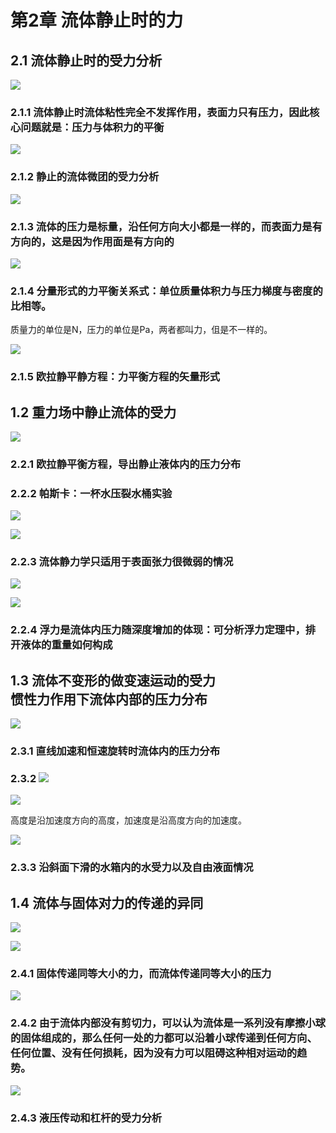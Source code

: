 第2章  流体静止时的力
============

2.1 流体静止时的受力分析[](marginnoteapp://note/60454811-4630-484C-B4E6-39DEE45F554D)
---------------------------------------------------------------------------

![](https://raw.githubusercontent.com/914191848/notion-import/main/img/image002.png)
[](marginnoteapp://note/0809BEF3-5580-47EB-9F31-EF904C450E67)

### 2.1.1 流体静止时流体粘性完全不发挥作用，表面力只有压力，因此核心问题就是：压力与体积力的平衡

![](https://raw.githubusercontent.com/914191848/notion-import/main/img/image004.png)
[](marginnoteapp://note/7221E1A0-C5AF-45C2-BFCA-C1E0CCBAD791)

### 2.1.2 静止的流体微团的受力分析

![](https://raw.githubusercontent.com/914191848/notion-import/main/img/image006.png)
[](marginnoteapp://note/C68A5743-813C-4639-B848-C36207C18B81)

### 2.1.3 流体的压力是标量，沿任何方向大小都是一样的，而表面力是有方向的，这是因为作用面是有方向的

![](https://raw.githubusercontent.com/914191848/notion-import/main/img/image008.png)
[](marginnoteapp://note/87EA3EF1-38C2-48A2-9A6F-7D54F056F1C7)

### 2.1.4 分量形式的力平衡关系式：单位质量体积力与压力梯度与密度的比相等。  
质量力的单位是N，压力的单位是Pa，两者都叫力，伹是不一样的。

![](https://raw.githubusercontent.com/914191848/notion-import/main/img/image010.png)
[](marginnoteapp://note/1B83B07A-7920-4C09-AE4F-B07D3A38F6EF)

### 2.1.5 欧拉静平静方程：力平衡方程的矢量形式

1.2 [](marginnoteapp://note/5C90F1C1-92CC-4FBB-860C-6B4DD0DFAB46)重力场中静止流体的受力[](marginnoteapp://note/5DA47CA7-14AD-4DCA-81F4-27B6C2FA45C0)
-----------------------------------------------------------------------------------------------------------------------------------------

![](https://raw.githubusercontent.com/914191848/notion-import/main/img/image012.png)

### 2.2.1 欧拉静平衡方程，导出静止液体内的压力分布

### 2.2.2 帕斯卡：一杯水压裂水桶实验

![](https://raw.githubusercontent.com/914191848/notion-import/main/img/image014.png)

![](https://raw.githubusercontent.com/914191848/notion-import/main/img/image016.png)

### 2.2.3 流体静力学只适用于表面张力很微弱的情况




![](https://raw.githubusercontent.com/914191848/notion-import/main/img/image018.png)
[](marginnoteapp://note/E3BB6A07-75DB-4180-B85C-9490E7A14594)

![](https://raw.githubusercontent.com/914191848/notion-import/main/img/image020.png)
[](marginnoteapp://note/591DA1D1-5A98-41CD-B9DB-3CFE2AD14EC2)

### 2.2.4 浮力是流体内压力随深度增加的体现：可分析浮力定理中，排开液体的重量如何构成

1.3 流体不变形的做变速运动的受力  
惯性力作用下流体内部的压力分布
------------------------------------

![](https://raw.githubusercontent.com/914191848/notion-import/main/img/image022.png)
[](marginnoteapp://note/82736C9F-A62D-4F16-9AB1-C6633A0AC8B4)

### 2.3.1 直线加速和恒速旋转时流体内的压力分布

### 2.3.2 ![](https://raw.githubusercontent.com/914191848/notion-import/main/img/image024.png)

![](https://raw.githubusercontent.com/914191848/notion-import/main/img/image026.png)

高度是沿加速度方向的高度，加速度是沿高度方向的加速度。

![](https://raw.githubusercontent.com/914191848/notion-import/main/img/image028.png)
[](marginnoteapp://note/82EBDCCD-F515-4E5C-BA62-181A223601BF)

### 2.3.3 沿斜面下滑的水箱内的水受力以及自由液面情况

1.4 流体与固体对力的传递的异同
-----------------

![](https://raw.githubusercontent.com/914191848/notion-import/main/img/image030.png)

![](https://raw.githubusercontent.com/914191848/notion-import/main/img/image032.png)



### 2.4.1 固体传递同等大小的力，而流体传递同等大小的压力

![](https://raw.githubusercontent.com/914191848/notion-import/main/img/image034.png)
[](marginnoteapp://note/CF5315B7-9BA5-4F09-8E0D-6CD133B805DF)

### 2.4.2 由于流体内部没有剪切力，可以认为流体是一系列没有摩擦小球的固体组成的，那么任何一处的力都可以沿着小球传递到任何方向、任何位置、没有任何损耗，因为没有力可以阻碍这种相对运动的趋势。

![](https://raw.githubusercontent.com/914191848/notion-import/main/img/image036.png)
[](marginnoteapp://note/15DFAA74-31CF-4C16-8B7A-2E16692D9318)

### 2.4.3 液压传动和杠杆的受力分析
